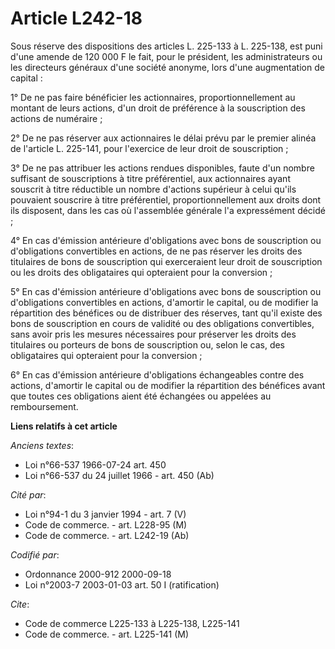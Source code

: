 # Article L242-18

Sous réserve des dispositions des articles L. 225-133 à L. 225-138, est puni d'une amende de 120 000 F le fait, pour le
président, les administrateurs ou les directeurs généraux d'une société anonyme, lors d'une augmentation de capital :

1° De ne pas faire bénéficier les actionnaires, proportionnellement au montant de leurs actions, d'un droit de préférence à
la souscription des actions de numéraire ;

2° De ne pas réserver aux actionnaires le délai prévu par le premier alinéa de l'article L. 225-141, pour l'exercice de leur
droit de souscription ;

3° De ne pas attribuer les actions rendues disponibles, faute d'un nombre suffisant de souscriptions à titre préférentiel,
aux actionnaires ayant souscrit à titre réductible un nombre d'actions supérieur à celui qu'ils pouvaient souscrire à titre
préférentiel, proportionnellement aux droits dont ils disposent, dans les cas où l'assemblée générale l'a expressément
décidé ;

4° En cas d'émission antérieure d'obligations avec bons de souscription ou d'obligations convertibles en actions, de ne pas
réserver les droits des titulaires de bons de souscription qui exerceraient leur droit de souscription ou les droits des
obligataires qui opteraient pour la conversion ;

5° En cas d'émission antérieure d'obligations avec bons de souscription ou d'obligations convertibles en actions, d'amortir
le capital, ou de modifier la répartition des bénéfices ou de distribuer des réserves, tant qu'il existe des bons de
souscription en cours de validité ou des obligations convertibles, sans avoir pris les mesures nécessaires pour préserver les
droits des titulaires ou porteurs de bons de souscription ou, selon le cas, des obligataires qui opteraient pour la
conversion ;

6° En cas d'émission antérieure d'obligations échangeables contre des actions, d'amortir le capital ou de modifier la
répartition des bénéfices avant que toutes ces obligations aient été échangées ou appelées au remboursement.

**Liens relatifs à cet article**

_Anciens textes_:

  - Loi n°66-537 1966-07-24 art. 450
  - Loi n°66-537 du 24 juillet 1966 - art. 450 (Ab)

_Cité par_:

  - Loi n°94-1 du 3 janvier 1994 - art. 7 (V)
  - Code de commerce. - art. L228-95 (M)
  - Code de commerce. - art. L242-19 (Ab)

_Codifié par_:

  - Ordonnance 2000-912 2000-09-18
  - Loi n°2003-7 2003-01-03 art. 50 I (ratification)

_Cite_:

  - Code de commerce L225-133 à L225-138, L225-141
  - Code de commerce. - art. L225-141 (M)
